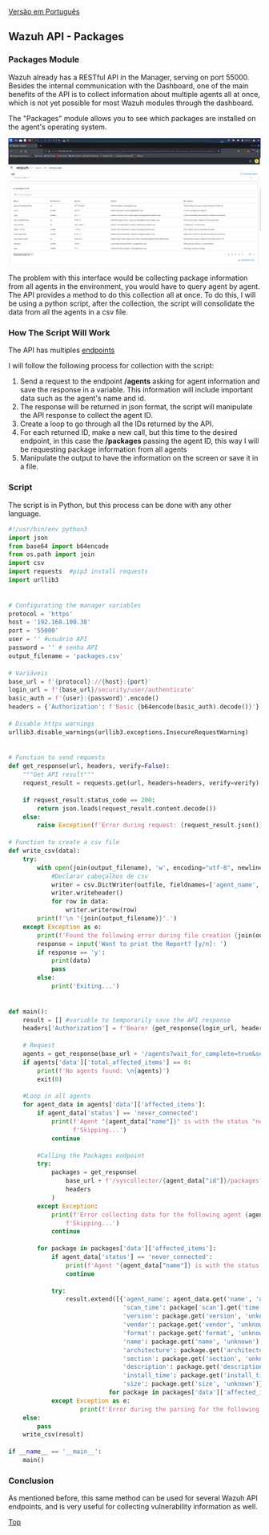 [Versão em Português](https://eugenio-chaves.github.io/blog/2022/wazuh-api-packages)

## Wazuh API - Packages

### Packages Module

Wazuh already has a RESTful API in the Manager, serving on port 55000. Besides the internal communication with the Dashboard, one of the main benefits of the API is to collect information about multiple agents all at once, which is not yet possible for most Wazuh modules through the dashboard.

The "Packages" module allows you to see which packages are installed on the agent's operating system.

![](/docs/assets/images/PacotesInterface.png)

The problem with this interface would be collecting package information from all agents in the environment, you would have to query agent by agent. The API provides a method to do this collection all at once. To do this, I will be using a python script, after the collection, the script will consolidate the data from all the agents in a csv file.


### How The Script Will Work

The API has multiples [endpoints](https://documentation.wazuh.com/current/user-manual/api/reference.html)

I will follow the following process for collection with the script:

1. Send a request to the endpoint **/agents** asking for agent information and save the response in a variable. This information will include important data such as the agent's name and id.
2. The response will be returned in json format, the script will manipulate the API response to collect the agent ID.
3. Create a loop to go through all the IDs returned by the API.
4. For each returned ID, make a new call, but this time to the desired endpoint, in this case the **/packages** passing the agent ID, this way I will be requesting package information from all agents
5. Manipulate the output to have the information on the screen or save it in a file.


### Script

The script is in Python, but this process can be done with any other language.
    
```python
#!/usr/bin/env python3
import json
from base64 import b64encode
from os.path import join
import csv
import requests  #pip3 install requests
import urllib3


# Configurating the manager variables
protocol = 'https'
host = '192.168.100.38'
port = '55000'
user = '' #usuário API
password = '' # senha API
output_filename = 'packages.csv'

# Variáveis
base_url = f'{protocol}://{host}:{port}'
login_url = f'{base_url}/security/user/authenticate'
basic_auth = f'{user}:{password}'.encode()
headers = {'Authorization': f'Basic {b64encode(basic_auth).decode()}'}

# Disable https warnings
urllib3.disable_warnings(urllib3.exceptions.InsecureRequestWarning)


# Function to send requests
def get_response(url, headers, verify=False):
    """Get API result"""
    request_result = requests.get(url, headers=headers, verify=verify)

    if request_result.status_code == 200:
        return json.loads(request_result.content.decode())
    else:
        raise Exception(f'Error during request: {request_result.json()}')

# Function to create a csv file
def write_csv(data):
    try:
        with open(join(output_filename), 'w', encoding="utf-8", newline='') as outfile:
            #Declarar cabeçalhos de csv
            writer = csv.DictWriter(outfile, fieldnames=['agent_name', 'scan_time', 'version','vendor','format','name','architecture','section','description','install_time','size'])
            writer.writeheader()
            for row in data:
                writer.writerow(row)
        print(f'\n "{join(output_filename)}".')
    except Exception as e:
        print(f'Found the following error during file creation {join(output_filename)}: {e}. ')
        response = input('Want to print the Report? [y/n]: ')
        if response == 'y':
            print(data)
            pass
        else:
            print('Exiting...')


def main():
    result = [] #variable to temporarily save the API response
    headers['Authorization'] = f'Bearer {get_response(login_url, headers)["data"]["token"]}'

    # Request
    agents = get_response(base_url + '/agents?wait_for_complete=true&select=name&select=status&limit=100000', headers)
    if agents['data']['total_affected_items'] == 0:
        print(f'No agents found: \n{agents}')
        exit(0)

    #Loop in all agents
    for agent_data in agents['data']['affected_items']:
        if agent_data['status'] == 'never_connected':
            print(f'Agent "{agent_data["name"]}" is with the status "never_connected".'
                  f'Skipping...')
            continue

        #Calling the Packages endpoint
        try:
            packages = get_response(
                base_url + f'/syscollector/{agent_data["id"]}/packages?limit=100000',
                headers
            )
        except Exception:
            print(f'Error collecting data for the following agent {agent_data["name"]} ({agent_data["id"]}). '
                f'Skipping...')
            continue

        for package in packages['data']['affected_items']:
            if agent_data['status'] == 'never_connected':
                print(f'Agent "{agent_data["name"]} is with the status "never_connected".')
                continue
   
            try:
                result.extend([{'agent_name': agent_data.get('name', 'unknown'),
                                'scan_time': package['scan'].get('time', 'unknown'),
                                'version': package.get('version', 'unknown'),
                                'vendor': package.get('vendor', 'unknown'),
                                'format': package.get('format', 'unknown'),
                                'name': package.get('name', 'unknown'),
                                'architecture': package.get('architecture', 'unknown'),
                                'section': package.get('section', 'unknown'),
                                'description': package.get('description', 'unknown'),
                                'install_time': package.get('install_time', 'unknown'),
                                'size': package.get('size', 'unknown')}                        
                            for package in packages['data']['affected_items']])
            except Exception as e:
                    print(f'Error during the parsing for the following "{agent_data["name"]}": {e}. Skipping...')
    else:
        pass
    write_csv(result)

if __name__ == '__main__':
    main()
```

### Conclusion

As mentioned before, this same method can be used for several Wazuh API endpoints, and is very useful for collecting vulnerability information as well.

[Top](https://eugenio-chaves.github.io/blog/2022/wazuh-api-packages)